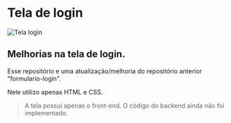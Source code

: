 # Tela de login

![Tela login](https://i.imgur.com/7e7gvwV.png)

## **Melhorias na tela de login**. 

Esse repositório e uma atualização/melhoria do repositório anterior "formulario-login".

Nele utilizo apenas HTML e CSS. 

> A tela possui apenas o front-end. O código do backend ainda não foi implementado.
